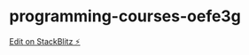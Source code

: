# programming-courses-oefe3g

[Edit on StackBlitz ⚡️](https://stackblitz.com/edit/programming-courses-oefe3g)